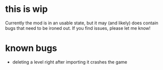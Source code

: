 # this is wip

Currently the mod is in an usable state, but it may (and likely) does contain bugs that need to be ironed out. If you find issues, please let me know!

# known bugs

 * deleting a level right after importing it crashes the game